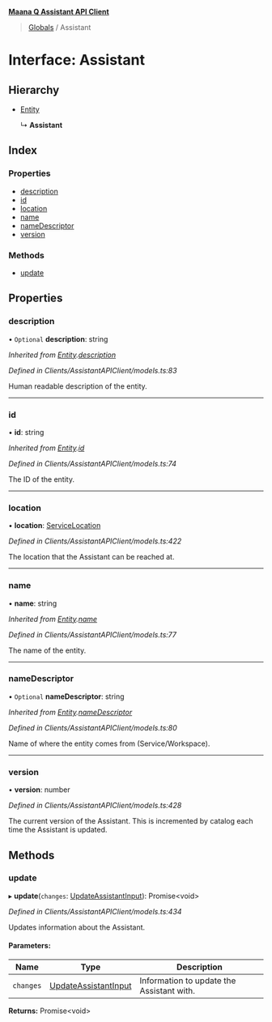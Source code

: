 **[Maana Q Assistant API Client](../README.md)**

> [Globals](../README.md) / Assistant

# Interface: Assistant

## Hierarchy

* [Entity](entity.md)

  ↳ **Assistant**

## Index

### Properties

* [description](assistant.md#description)
* [id](assistant.md#id)
* [location](assistant.md#location)
* [name](assistant.md#name)
* [nameDescriptor](assistant.md#namedescriptor)
* [version](assistant.md#version)

### Methods

* [update](assistant.md#update)

## Properties

### description

• `Optional` **description**: string

*Inherited from [Entity](entity.md).[description](entity.md#description)*

*Defined in Clients/AssistantAPIClient/models.ts:83*

Human readable description of the entity.

___

### id

•  **id**: string

*Inherited from [Entity](entity.md).[id](entity.md#id)*

*Defined in Clients/AssistantAPIClient/models.ts:74*

The ID of the entity.

___

### location

•  **location**: [ServiceLocation](servicelocation.md)

*Defined in Clients/AssistantAPIClient/models.ts:422*

The location that the Assistant can be reached at.

___

### name

•  **name**: string

*Inherited from [Entity](entity.md).[name](entity.md#name)*

*Defined in Clients/AssistantAPIClient/models.ts:77*

The name of the entity.

___

### nameDescriptor

• `Optional` **nameDescriptor**: string

*Inherited from [Entity](entity.md).[nameDescriptor](entity.md#namedescriptor)*

*Defined in Clients/AssistantAPIClient/models.ts:80*

Name of where the entity comes from (Service/Workspace).

___

### version

•  **version**: number

*Defined in Clients/AssistantAPIClient/models.ts:428*

The current version of the Assistant.  This is incremented by catalog each
time the Assistant is updated.

## Methods

### update

▸ **update**(`changes`: [UpdateAssistantInput](updateassistantinput.md)): Promise\<void>

*Defined in Clients/AssistantAPIClient/models.ts:434*

Updates information about the Assistant.

#### Parameters:

Name | Type | Description |
------ | ------ | ------ |
`changes` | [UpdateAssistantInput](updateassistantinput.md) | Information to update the Assistant with.  |

**Returns:** Promise\<void>
